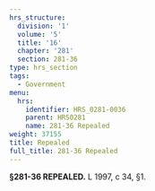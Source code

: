```yaml
---
hrs_structure:
  division: '1'
  volume: '5'
  title: '16'
  chapter: '281'
  section: 281-36
type: hrs_section
tags:
  - Government
menu:
  hrs:
    identifier: HRS_0281-0036
    parent: HRS0281
    name: 281-36 Repealed
weight: 37155
title: Repealed
full_title: 281-36 Repealed
---
```

**§281-36 REPEALED.** L 1997, c 34, §1.